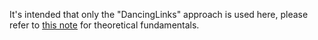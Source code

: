 It's intended that only the "DancingLinks" approach is used here, please refer to [this note](https://www.yinxiang.com/everhub/note/e71e7e87-ca06-40e5-a880-c9517a9afd33) for theoretical fundamentals.
